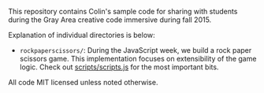 This repository contains Colin's sample code for sharing with students during the Gray Area creative code immersive during fall 2015.

Explanation of individual directories is below:

* `rockpaperscissors/`: During the JavaScript week, we build a rock paper scissors game.  This implementation focuses on extensibility of the game logic.  Check out [scripts/scripts.js](https://github.com/colinsullivan/creative_code_immersive_fall_2015/blob/master/rockpaperscissors/scripts/scripts.js) for the most important bits.

All code MIT licensed unless noted otherwise.
